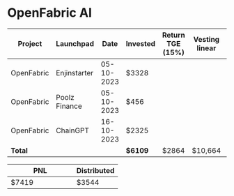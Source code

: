 # OpenFabric AI



<table data-full-width="true"><thead><tr><th width="141">Project</th><th width="138">Launchpad</th><th width="132">Date</th><th width="133">Invested</th><th>Return TGE (15%)</th><th width="180">Vesting linear</th><th>PNL</th></tr></thead><tbody><tr><td>OpenFabric</td><td>Enjinstarter</td><td>05-10-2023</td><td>$3328</td><td></td><td></td><td></td></tr><tr><td>OpenFabric</td><td>Poolz Finance</td><td>05-10-2023</td><td>$456</td><td></td><td></td><td></td></tr><tr><td>OpenFabric</td><td>ChainGPT</td><td>16-10-2023</td><td>$2325</td><td></td><td></td><td></td></tr><tr><td><strong>Total</strong></td><td></td><td></td><td><strong>$6109</strong></td><td>$2864</td><td>$10,664</td><td><mark style="color:green;">$7419</mark></td></tr></tbody></table>

<table data-full-width="true"><thead><tr><th width="135">PNL</th><th>Distributed</th></tr></thead><tbody><tr><td>$7419</td><td>$3544</td></tr></tbody></table>

